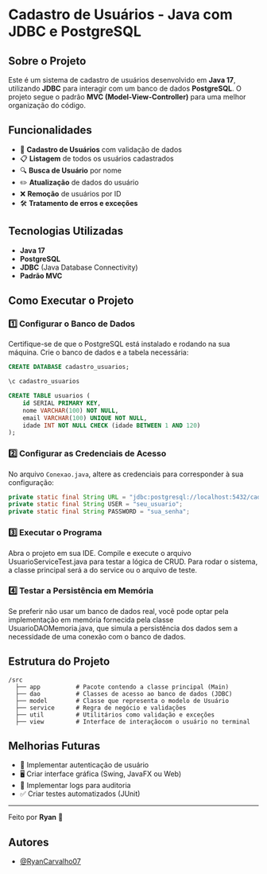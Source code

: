 # Cadastro de Usuários - Java com JDBC e PostgreSQL

## Sobre o Projeto
Este é um sistema de cadastro de usuários desenvolvido em **Java 17**, utilizando **JDBC** para interagir com um banco de dados **PostgreSQL**. O projeto segue o padrão **MVC (Model-View-Controller)** para uma melhor organização do código.

## Funcionalidades
- 📌 **Cadastro de Usuários** com validação de dados
- 📋 **Listagem** de todos os usuários cadastrados
- 🔍 **Busca de Usuário** por nome
- ✏️ **Atualização** de dados do usuário
- ❌ **Remoção** de usuários por ID
- 🛠️ **Tratamento de erros e exceções**

## Tecnologias Utilizadas
- **Java 17**
- **PostgreSQL**
- **JDBC** (Java Database Connectivity)
- **Padrão MVC**

## Como Executar o Projeto
### 1️⃣ Configurar o Banco de Dados
Certifique-se de que o PostgreSQL está instalado e rodando na sua máquina. Crie o banco de dados e a tabela necessária:

```sql
CREATE DATABASE cadastro_usuarios;

\c cadastro_usuarios

CREATE TABLE usuarios (
    id SERIAL PRIMARY KEY,
    nome VARCHAR(100) NOT NULL,
    email VARCHAR(100) UNIQUE NOT NULL,
    idade INT NOT NULL CHECK (idade BETWEEN 1 AND 120)
);
```

### 2️⃣ Configurar as Credenciais de Acesso
No arquivo `Conexao.java`, altere as credenciais para corresponder à sua configuração:

```java
private static final String URL = "jdbc:postgresql://localhost:5432/cadastro_usuarios";
private static final String USER = "seu_usuario";
private static final String PASSWORD = "sua_senha";
```

### 3️⃣ Executar o Programa
Abra o projeto em sua IDE.
Compile e execute o arquivo UsuarioServiceTest.java para testar a lógica de CRUD.
Para rodar o sistema, a classe principal será a do service ou o arquivo de teste.

### 4️⃣ Testar a Persistência em Memória
Se preferir não usar um banco de dados real, você pode optar pela implementação em memória fornecida pela classe UsuarioDAOMemoria.java, que simula a persistência dos dados sem a necessidade de uma conexão com o banco de dados.

## Estrutura do Projeto
```
/src
  ├── app          # Pacote contendo a classe principal (Main)
  ├── dao          # Classes de acesso ao banco de dados (JDBC)
  ├── model        # Classe que representa o modelo de Usuário
  ├── service      # Regra de negócio e validações
  ├── util         # Utilitários como validação e exceções
  ├── view         # Interface de interaçãocom o usuário no terminal
```

## Melhorias Futuras
- 🔐 Implementar autenticação de usuário
- 🖥️ Criar interface gráfica (Swing, JavaFX ou Web)
- 🔄 Implementar logs para auditoria
- ✅ Criar testes automatizados (JUnit)

---
Feito por **Ryan** 🚀


## Autores

- [@RyanCarvalho07](https://github.com/RyanCarvalho07)

